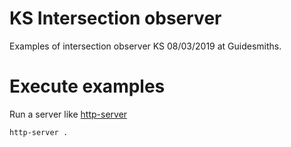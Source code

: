 # KS Intersection observer

Examples of intersection observer KS 08/03/2019 at Guidesmiths.

# Execute examples

Run a server like [http-server](https://www.npmjs.com/package/http-server)

```
http-server .
```

